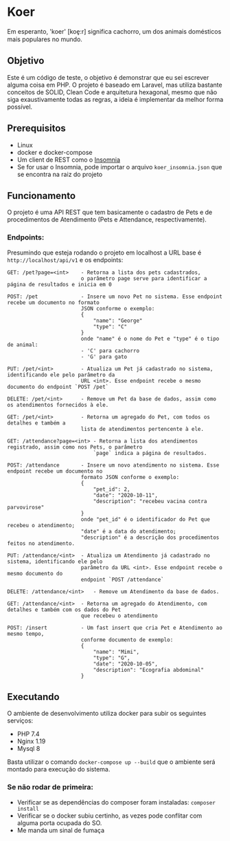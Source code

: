 # Koer

Em esperanto, 'koer' [koe̥:r] significa cachorro, um dos animais domésticos mais populares no mundo.

## Objetivo
Este é um código de teste, o objetivo é demonstrar que eu sei escrever alguma coisa em PHP.
O projeto é baseado em Laravel, mas utiliza bastante conceitos de SOLID, Clean Code e
arquitetura hexagonal, mesmo que não siga exaustivamente todas as regras, a ideia é implementar
da melhor forma possível.

## Prerequisitos
+ Linux
+ docker e docker-compose
+ Um client de REST como o [Insomnia](https://insomnia.rest/)
+ Se for usar o Insomnia, pode importar o arquivo `koer_insomnia.json` que se encontra na raiz do projeto

## Funcionamento
O projeto é uma API REST que tem basicamente o cadastro de Pets e de procedimentos de Atendimento
(Pets e Attendance, respectivamente).

### Endpoints:
Presumindo que esteja rodando o projeto em localhost a URL base é `http://localhost/api/v1` e os endpoints:

    GET: /pet?page=<int>    - Retorna a lista dos pets cadastrados,
                            o parâmetro page serve para identificar a página de resultados e inicia em 0
    
    POST: /pet              - Insere um novo Pet no sistema. Esse endpoint recebe um documento no formato
                            JSON conforme o exemplo:
                            {
                            	"name": "George"
                            	"type": "C"
                            }
                            onde "name" é o nome do Pet e "type" é o tipo de animal:
                            - 'C' para cachorro
                            - 'G' para gato
    
    PUT: /pet/<int>         - Atualiza um Pet já cadastrado no sistema, identificando ele pelo parâmetro da
                            URL <int>. Esse endpoint recebe o mesmo documento do endpoint `POST /pet`
    
    DELETE: /pet/<int>      - Remove um Pet da base de dados, assim como os atendimentos fornecidos à ele.
    
    GET: /pet/<int>         - Retorna um agregado do Pet, com todos os detalhes e também a
                            lista de atendimentos pertencente à ele.

    GET: /attendance?page=<int> - Retorna a lista dos atendimentos registrado, assim como nos Pets, o parâmetro
                                `page` indica a página de resultados.

    POST: /attendance       - Insere um novo atendimento no sistema. Esse endpoint recebe um documento no
                            formato JSON conforme o exemplo:
                            {
                                "pet_id": 2,
                                "date": "2020-10-11",
                                "description": "recebeu vacina contra parvovirose"
                            }
                            onde "pet_id" é o identificador do Pet que recebeu o atendimento;
                            "date" é a data do atendimento;
                            "description" é a descrição dos procedimentos feitos no atendimento.
    
    PUT: /attendance/<int>  - Atualiza um Atendimento já cadastrado no sistema, identificando ele pelo
                            parâmetro da URL <int>. Esse endpoint recebe o mesmo documento do
                            endpoint `POST /attendance`

    DELETE: /attendance/<int>   - Remove um Atendimento da base de dados.
    
    GET: /attendance/<int>  - Retorna um agregado do Atendimento, com detalhes e também com os dados do Pet
                            que recebeu o atendimento

    POST: /insert           - Um fast insert que cria Pet e Atendimento ao mesmo tempo,
                            conforme documento de exemplo:
                            {
                            	"name": "Mimi",
                            	"type": "G",
                            	"date": "2020-10-05",
                            	"description": "Ecografia abdominal"
                            }

## Executando
O ambiente de desenvolvimento utiliza docker para subir os seguintes serviços:
+ PHP 7.4
+ Nginx 1.19
+ Mysql 8

Basta utilizar o comando `docker-compose up --build` que o ambiente será montado para execução do sistema.

### Se não rodar de primeira:
+ Verificar se as dependências do composer foram instaladas: `composer install`
+ Verificar se o docker subiu certinho, as vezes pode conflitar com alguma porta ocupada do SO.
+ Me manda um sinal de fumaça
